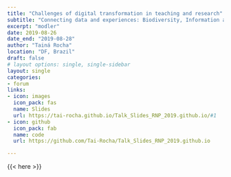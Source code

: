 ```yaml
---
title: "Challenges of digital transformation in teaching and research"
subtitle: "Connecting data and experiences: Biodiversity, Information and Communication Technologies in Brazil"
excerpt: "modler"
date: 2019-08-26
date_end: "2019-08-28"
author: "Tainá Rocha"
location: "DF, Brazil"
draft: false
# layout options: single, single-sidebar
layout: single
categories:
- forum
links:
- icon: images
  icon_pack: fas
  name: Slides
  url: https://tai-rocha.github.io/Talk_Slides_RNP_2019.github.io/#1
- icon: github
  icon_pack: fab
  name: code
  url: https://github.com/Tai-Rocha/Talk_Slides_RNP_2019.github.io

---
```


{{< here >}}
